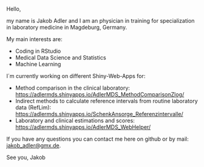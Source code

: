 Hello,

my name is Jakob Adler and I am an physician in training for specialization in laboratory medicine in Magdeburg, Germany.

My main interests are:

- Coding in RStudio
- Medical Data Science and Statistics
- Machine Learning

I´m currently working on different Shiny-Web-Apps for:
- Method comparison in the clinical laboratory: https://adlermds.shinyapps.io/AdlerMDS_MethodComparisonZlog/
- Indirect methods to calculate reference intervals from routine laboratory data (RefLim): https://adlermds.shinyapps.io/SchenkAnsorge_Referenzintervalle/
- Laboratory and clinical estimations and scores: https://adlermds.shinyapps.io/AdlerMDS_WebHelper/

If you have any questions you can contact me here on github or by mail: jakob_adler@gmx.de.

See you,
Jakob

<!---
Bussard91/Bussard91 is a ✨ special ✨ repository because its `README.md` (this file) appears on your GitHub profile.
You can click the Preview link to take a look at your changes.
--->

